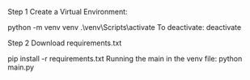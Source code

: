 Step 1 Create a Virtual Environment:

python -m venv venv
.\venv\Scripts\activate
To deactivate: deactivate

Step 2 Download requirements.txt

pip install -r requirements.txt
Running the main in the venv file: python main.py